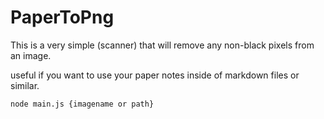 # PaperToPng

This is a very simple (scanner) that will remove any non-black pixels from an image.

useful if you want to use your paper notes inside of markdown files or similar.

`node main.js {imagename or path}`
